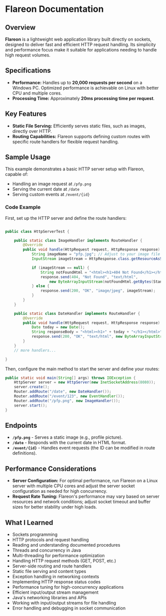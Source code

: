 # Flareon Documentation

## Overview
**Flareon** is a lightweight web application library built directly on sockets, designed to deliver fast and efficient HTTP request handling. Its simplicity and performance focus make it suitable for applications needing to handle high request volumes.

## Specifications
- **Performance:** Handles up to **20,000 requests per second** on a Windows PC. Optimized performance is achievable on Linux with better CPU and multiple cores.
- **Processing Time:** Approximately **20ms processing time per request**.

## Key Features
- **Static File Serving:** Efficiently serves static files, such as images, directly over HTTP.
- **Routing Capabilities:** Flareon supports defining custom routes with specific route handlers for flexible request handling.

## Sample Usage
This example demonstrates a basic HTTP server setup with Flareon, capable of:
- Handling an image request at `/pfp.png`
- Serving the current date at `/date`
- Serving custom events at `/event/{id}`

### Code Example

First, set up the HTTP server and define the route handlers:

```java

public class HttpServerTest {

    public static class ImageHandler implements RouteHandler {
        @Override
        public void handle(HttpRequest request, HttpResponse response) throws IOException {
            String imageName = "pfp.jpg"; // Adjust to your image file name
            InputStream imageStream = HttpResponse.class.getResourceAsStream("/" + imageName);

            if (imageStream == null) {
                String notFoundHtml = "<html><h1>404 Not Found</h1></html>";
                response.send(404, "Not Found", "text/html",
                    new ByteArrayInputStream(notFoundHtml.getBytes(StandardCharsets.UTF_8)));
            } else {
                response.send(200, "OK", "image/jpeg", imageStream);
            }
        }
    }

    public static class DateHandler implements RouteHandler {
        @Override
        public void handle(HttpRequest request, HttpResponse response) throws IOException {
            Date today = new Date();
            String responseBody = "<html><h1>" + today + "</h1></html>";
            response.send(200, "OK", "text/html", new ByteArrayInputStream(responseBody.getBytes(StandardCharsets.UTF_8)));
        }
    }
    // more handlers...

}

```
Then, configure the main method to start the server and define your routes:
```java
public static void main(String[] args) throws IOException {
    HttpServer server = new HttpServer(new InetSocketAddress(8080));
    server.create();
    Router.addRoute("/date", new DateHandler());
    Router.addRoute("/event/123", new EventHandler());
    Router.addRoute("/pfp.png", new ImageHandler());
    server.start();
}
```
## Endpoints

- **`/pfp.png`** - Serves a static image (e.g., profile picture).
- **`/date`** - Responds with the current date in HTML format.
- **`/event/{id}`** - Handles event requests (the ID can be modified in route definitions).

## Performance Considerations

- **Server Configuration:** For optimal performance, run Flareon on a Linux server with multiple CPU cores and adjust the server socket configuration as needed for high concurrency.
- **Request Rate Tuning:** Flareon's performance may vary based on server resources and network conditions; adjust socket timeout and buffer sizes for better stability under high loads.

## What I Learned

- Sockets programming
- HTTP protocols and request handling
- Reading and understanding documented procedures
- Threads and concurrency in Java
- Multi-threading for performance optimization
- Handling HTTP request methods (GET, POST, etc.)
- Server-side routing and route handlers
- Static file serving and content types
- Exception handling in networking contexts
- Implementing HTTP response status codes
- Performance tuning for high-concurrency applications
- Efficient input/output stream management
- Java's networking libraries and APIs
- Working with input/output streams for file handling
- Error handling and debugging in socket communication

